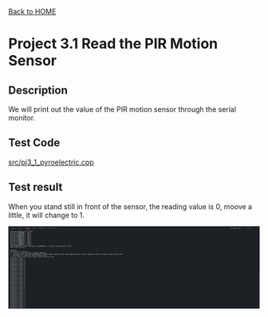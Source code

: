 [Back to HOME](../README.md)

# Project 3.1 Read the PIR Motion Sensor

## Description

We will print out the value of the PIR motion sensor through the serial monitor.

## Test Code

[src/pj3_1_pyroelectric.cpp](src/pj3_1_pyroelectric.cpp)

## Test result

When you stand still in front of the sensor, the reading value is 0, moove a little, it will change to 1.

![Terminal](images/Terminal%20PIR.png)